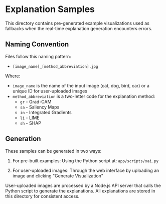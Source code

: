 # Explanation Samples

This directory contains pre-generated example visualizations used as fallbacks when the real-time explanation generation encounters errors.

## Naming Convention

Files follow this naming pattern:
- `[image_name]_[method_abbreviation].jpg`

Where:
- `image_name` is the name of the input image (cat, dog, bird, car) or a unique ID for user-uploaded images
- `method_abbreviation` is a two-letter code for the explanation method:
  - `gr` - Grad-CAM
  - `sa` - Saliency Maps
  - `in` - Integrated Gradients
  - `li` - LIME
  - `sh` - SHAP

## Generation

These samples can be generated in two ways:

1. For pre-built examples: Using the Python script at:
   `app/scripts/xai.py`

2. For user-uploaded images: Through the web interface by uploading an image and clicking "Generate Visualization"

User-uploaded images are processed by a Node.js API server that calls the Python script to generate the explanations. All explanations are stored in this directory for consistent access.
